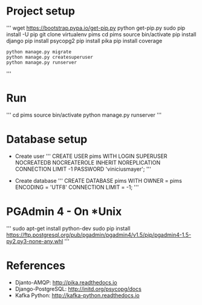 # Project setup
'''
	wget https://bootstrap.pypa.io/get-pip.py
	python get-pip.py
	sudo pip install -U pip
	git clone <url>
	virtualenv pims
	cd pims
	source bin/activate
	pip install django
	pip install psycopg2
	pip install pika
	pip install coverage

	python manage.py migrate
	python manage.py createsuperuser
	python manage.py runserver

'''

# Run
'''
	cd pims
	source bin/activate
	python manage.py runserver
'''

# Database setup
* Create user
'''
CREATE USER pims WITH
	LOGIN
	SUPERUSER
	NOCREATEDB
	NOCREATEROLE
	INHERIT
	NOREPLICATION
	CONNECTION LIMIT -1
	PASSWORD 'viniciusmayer';
'''

* Create database
'''
CREATE DATABASE pims
    WITH 
    OWNER = pims
    ENCODING = 'UTF8'
    CONNECTION LIMIT = -1;
'''

# PGAdmin 4 - On *Unix
'''
	sudo apt-get install python-dev
	sudo pip install https://ftp.postgresql.org/pub/pgadmin/pgadmin4/v1.5/pip/pgadmin4-1.5-py2.py3-none-any.whl
'''

# References
* Djanto-AMQP: http://pika.readthedocs.io
* Django-PostgreSQL: http://initd.org/psycopg/docs
* Kafka Python: http://kafka-python.readthedocs.io